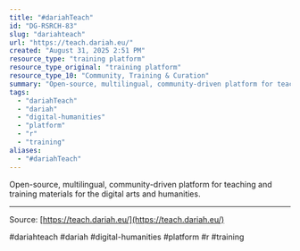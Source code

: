 ```yaml
---
title: "#dariahTeach"
id: "DG-RSRCH-83"
slug: "dariahteach"
url: "https://teach.dariah.eu/"
created: "August 31, 2025 2:51 PM"
resource_type: "training platform"
resource_type_original: "training platform"
resource_type_10: "Community, Training & Curation"
summary: "Open-source, multilingual, community-driven platform for teaching and training materials for the digital arts and humanities."
tags:
  - "dariahTeach"
  - "dariah"
  - "digital-humanities"
  - "platform"
  - "r"
  - "training"
aliases:
  - "#dariahTeach"
---
```


Open-source, multilingual, community-driven platform for teaching and training materials for the digital arts and humanities.

---

Source: [https://teach.dariah.eu/](https://teach.dariah.eu/)

#dariahteach #dariah #digital-humanities #platform #r #training
